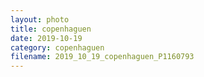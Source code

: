 ```yaml
---
layout: photo
title: copenhaguen
date: 2019-10-19
category: copenhaguen
filename: 2019_10_19_copenhaguen_P1160793
---
```

